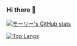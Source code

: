 ### Hi there 👋

[![モーリー's GitHub stats](https://github-readme-stats.vercel.app/api?username=Slicer00&theme=vue-dark&show_icons=true)](https://github.com/Slicer00/github-readme-stats)

[![Top Langs](https://github-readme-stats.vercel.app/api/top-langs/?username=Slicer00&theme=vue-dark&show_icons=true&layout=compact)](https://github.com/Slicer00/github-readme-stats)
<!--
**Slicer00/Slicer00** is a ✨ _special_ ✨ repository because its `README.md` (this file) appears on your GitHub profile.

Here are some ideas to get you started:

- 🔭 I’m currently working on ...
- 🌱 I’m currently learning ...
- 👯 I’m looking to collaborate on ...
- 🤔 I’m looking for help with ...
- 💬 Ask me about ...
- 📫 How to reach me: ...
- 😄 Pronouns: ...
- ⚡ Fun fact: ...
-->
